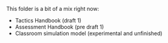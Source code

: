 This folder is a bit of a mix right now:

* Tactics Handbook (draft 1)
* Assessment Handbook (pre draft 1) 
* Classroom simulation model (experimental and unfinished)
